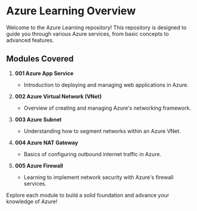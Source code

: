 # Azure Learning Overview

Welcome to the Azure Learning repository! This repository is designed to guide you through various Azure services, from basic concepts to advanced features.

## Modules Covered

1. **001 Azure App Service**
   - Introduction to deploying and managing web applications in Azure.

2. **002 Azure Virtual Network (VNet)**
   - Overview of creating and managing Azure's networking framework.

3. **003 Azure Subnet**
   - Understanding how to segment networks within an Azure VNet.

4. **004 Azure NAT Gateway**
   - Basics of configuring outbound internet traffic in Azure.

5. **005 Azure Firewall**
   - Learning to implement network security with Azure's firewall services.

Explore each module to build a solid foundation and advance your knowledge of Azure!
